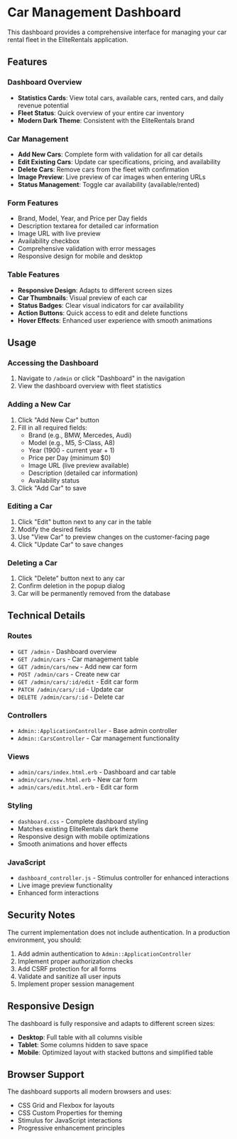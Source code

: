 # Car Management Dashboard

This dashboard provides a comprehensive interface for managing your car rental fleet in the EliteRentals application.

## Features

### Dashboard Overview
- **Statistics Cards**: View total cars, available cars, rented cars, and daily revenue potential
- **Fleet Status**: Quick overview of your entire car inventory
- **Modern Dark Theme**: Consistent with the EliteRentals brand

### Car Management
- **Add New Cars**: Complete form with validation for all car details
- **Edit Existing Cars**: Update car specifications, pricing, and availability
- **Delete Cars**: Remove cars from the fleet with confirmation
- **Image Preview**: Live preview of car images when entering URLs
- **Status Management**: Toggle car availability (available/rented)

### Form Features
- Brand, Model, Year, and Price per Day fields
- Description textarea for detailed car information
- Image URL with live preview
- Availability checkbox
- Comprehensive validation with error messages
- Responsive design for mobile and desktop

### Table Features
- **Responsive Design**: Adapts to different screen sizes
- **Car Thumbnails**: Visual preview of each car
- **Status Badges**: Clear visual indicators for car availability
- **Action Buttons**: Quick access to edit and delete functions
- **Hover Effects**: Enhanced user experience with smooth animations

## Usage

### Accessing the Dashboard
1. Navigate to `/admin` or click "Dashboard" in the navigation
2. View the dashboard overview with fleet statistics

### Adding a New Car
1. Click "Add New Car" button
2. Fill in all required fields:
   - Brand (e.g., BMW, Mercedes, Audi)
   - Model (e.g., M5, S-Class, A8)
   - Year (1900 - current year + 1)
   - Price per Day (minimum $0)
   - Image URL (live preview available)
   - Description (detailed car information)
   - Availability status
3. Click "Add Car" to save

### Editing a Car
1. Click "Edit" button next to any car in the table
2. Modify the desired fields
3. Use "View Car" to preview changes on the customer-facing page
4. Click "Update Car" to save changes

### Deleting a Car
1. Click "Delete" button next to any car
2. Confirm deletion in the popup dialog
3. Car will be permanently removed from the database

## Technical Details

### Routes
- `GET /admin` - Dashboard overview
- `GET /admin/cars` - Car management table
- `GET /admin/cars/new` - Add new car form
- `POST /admin/cars` - Create new car
- `GET /admin/cars/:id/edit` - Edit car form
- `PATCH /admin/cars/:id` - Update car
- `DELETE /admin/cars/:id` - Delete car

### Controllers
- `Admin::ApplicationController` - Base admin controller
- `Admin::CarsController` - Car management functionality

### Views
- `admin/cars/index.html.erb` - Dashboard and car table
- `admin/cars/new.html.erb` - New car form
- `admin/cars/edit.html.erb` - Edit car form

### Styling
- `dashboard.css` - Complete dashboard styling
- Matches existing EliteRentals dark theme
- Responsive design with mobile optimizations
- Smooth animations and hover effects

### JavaScript
- `dashboard_controller.js` - Stimulus controller for enhanced interactions
- Live image preview functionality
- Enhanced form interactions

## Security Notes

The current implementation does not include authentication. In a production environment, you should:

1. Add admin authentication to `Admin::ApplicationController`
2. Implement proper authorization checks
3. Add CSRF protection for all forms
4. Validate and sanitize all user inputs
5. Implement proper session management

## Responsive Design

The dashboard is fully responsive and adapts to different screen sizes:

- **Desktop**: Full table with all columns visible
- **Tablet**: Some columns hidden to save space
- **Mobile**: Optimized layout with stacked buttons and simplified table

## Browser Support

The dashboard supports all modern browsers and uses:
- CSS Grid and Flexbox for layouts
- CSS Custom Properties for theming
- Stimulus for JavaScript interactions
- Progressive enhancement principles
